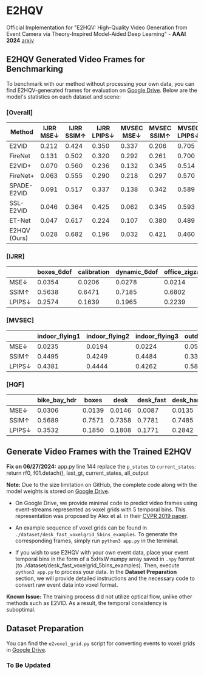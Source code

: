 # E2HQV
Official Implementation for "E2HQV: High-Quality Video Generation from Event Camera via Theory-Inspired Model-Aided Deep Learning" - **AAAI 2024** [arxiv](https://arxiv.org/abs/2401.08117)

## E2HQV Generated Video Frames for Benchmarking
To benchmark with our method without processing your own data, you can find E2HQV-generated frames for evaluation on [Google Drive](https://drive.google.com/file/d/1pZRhDOfx5A7w-KZpPsOc3bq4okR9-58X/view?usp=sharing). Below are the model's statistics on each dataset and scene:

### [Overall]
| Method       | IJRR MSE↓ | IJRR SSIM↑ | IJRR LPIPS↓ | MVSEC MSE↓ | MVSEC SSIM↑ | MVSEC LPIPS↓ | HQF MSE↓ | HQF SSIM↑ | HQF LPIPS↓ |
|--------------|-----------|------------|-------------|------------|-------------|--------------|----------|-----------|------------|
| E2VID        | 0.212     | 0.424      | 0.350       | 0.337      | 0.206       | 0.705        | 0.127    | 0.540     | 0.382      |
| FireNet      | 0.131     | 0.502      | 0.320       | 0.292      | 0.261       | 0.700        | 0.094    | 0.533     | 0.441      |
| E2VID+       | 0.070     | 0.560      | 0.236       | 0.132      | 0.345       | 0.514        | 0.036    | 0.643     | 0.252      |
| FireNet+     | 0.063     | 0.555      | 0.290       | 0.218      | 0.297       | 0.570        | 0.040    | 0.614     | 0.314      |
| SPADE-E2VID  | 0.091     | 0.517      | 0.337       | 0.138      | 0.342       | 0.589        | 0.077    | 0.521     | 0.502      |
| SSL-E2VID    | 0.046     | 0.364      | 0.425       | 0.062      | 0.345       | 0.593        | 0.126    | 0.295     | 0.498      |
| ET-Net       | 0.047     | 0.617      | 0.224       | 0.107      | 0.380       | 0.489        | 0.032    | 0.658     | 0.260      |
| E2HQV (Ours) | 0.028     | 0.682      | 0.196       | 0.032      | 0.421       | 0.460        | 0.019    | 0.671     | 0.261      |

### [IJRR]
|        | boxes_6dof | calibration | dynamic_6dof | office_zigzag | poster_6dof | shapes_6dof | slider_depth |
|--------|------------|-------------|--------------|---------------|-------------|-------------|--------------|
| MSE↓   | 0.0354     | 0.0206      | 0.0278       | 0.0214        | 0.0345      | 0.0407      | 0.0129       |
| SSIM↑  | 0.5638     | 0.6471      | 0.7185       | 0.6802        | 0.5552      | 0.8194      | 0.7879       |
| LPIPS↓ | 0.2574     | 0.1639      | 0.1965       | 0.2239        | 0.1978      | 0.1712      | 0.1623       |

### [MVSEC]
|        | indoor_flying1 | indoor_flying2 | indoor_flying3 | outdoor_day1 | outdoor_day2 |
|--------|----------------|----------------|----------------|--------------|--------------|
| MSE↓   | 0.0235         | 0.0194         | 0.0224         | 0.0518       | 0.0403       |
| SSIM↑  | 0.4495         | 0.4249         | 0.4484         | 0.3343       | 0.4462       |
| LPIPS↓ | 0.4381         | 0.4444         | 0.4262         | 0.5802       | 0.4086       |

### [HQF]
|        | bike_bay_hdr | boxes | desk | desk_fast | desk_hand_only | desk_slow | engineering_posters | high_texture_plants | poster_pillar_1 | poster_pillar_2 | reflective_materials | slow_and_fast_desk | slow_hand | still_life |
|--------|--------------|-------|------|-----------|----------------|-----------|---------------------|---------------------|-----------------|-----------------|----------------------|--------------------|-----------|------------|
| MSE↓   | 0.0306       | 0.0139| 0.0146| 0.0087   | 0.0135         | 0.0223    | 0.0207              | 0.0280              | 0.0108          | 0.0084          | 0.0147               | 0.0246             | 0.0304    | 0.0225     |
| SSIM↑  | 0.5689       | 0.7571| 0.7358| 0.7781   | 0.7485         | 0.6867    | 0.6537              | 0.5559              | 0.6195          | 0.6543          | 0.6924               | 0.6737             | 0.5779    | 0.6878     |
| LPIPS↓ | 0.3532       | 0.1850| 0.1808| 0.1771   | 0.2842         | 0.2711    | 0.2444              | 0.2166              | 0.2746          | 0.2651          | 0.2403               | 0.2531             | 0.3629    | 0.2087     |

## Generate Video Frames with the Trained E2HQV



**Fix on 06/27/2024:** app.py line 144 replace the `p_states` to `current_states`: return rf0, f01.detach(), last_gt, current_states, all_output

**Note:** Due to the size limitation on GitHub, the complete code along with the model weights is stored on [Google Drive](https://drive.google.com/drive/folders/1h_Xq-VcwIIa4xWXhhFAHjZ_z6jSkIUwc?usp=drive_link).

* On Google Drive, we provide minimal code to predict video frames using event-streams represented as voxel grids with 5 temporal bins. This representation was proposed by Alex et al. in their [CVPR 2019 paper](https://openaccess.thecvf.com/content_CVPR_2019/papers/Zhu_Unsupervised_Event-Based_Learning_of_Optical_Flow_Depth_and_Egomotion_CVPR_2019_paper.pdf).

* An example sequence of voxel grids can be found in `./dataset/desk_fast_voxelgrid_5bins_examples`. To generate the corresponding frames, simply run `python3 app.py` in the terminal.

* If you wish to use E2HQV with your own event data, place your event temporal bins in the form of a 5xHxW numpy array saved in `.npy` format (to ./dataset/desk_fast_voxelgrid_5bins_examples). Then, execute `python3 app.py` to process your data. In the **Dataset Preparation** section, we will provide detailed instructions and the necessary code to convert raw event data into voxel format.

**Known Issue:** The training process did not utilize optical flow, unlike other methods such as E2VID. As a result, the temporal consistency is suboptimal.


## Dataset Preparation

You can find the `e2voxel_grid.py` script for converting events to voxel grids in [Google Drive](https://drive.google.com/drive/folders/1h_Xq-VcwIIa4xWXhhFAHjZ_z6jSkIUwc?usp=drive_link).
### To Be Updated
